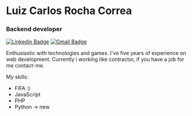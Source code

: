 # Luiz Carlos Rocha Correa

### Backend developer

[![Linkedin Badge](https://img.shields.io/badge/-Luiz%20Carlos%20Rocha%20Correa-4b4b4b?style=flat-square&logo=Linkedin&logoColor=white&link=https://www.linkedin.com/in/luizcarlosrochacorrea/)](https://www.linkedin.com/in/luizcarlosrochacorrea/) 
[![Gmail Badge](https://img.shields.io/badge/-luiz.correa.dev@gmail.com-4b4b4b?style=flat-square&logo=Gmail&logoColor=white&link=mailto:luiz.correa.dev@gmail.com)](mailto:luiz.correa.dev@gmail.com)

Enthusiastic with technologies and games. I've five years of experience on web development.
Currently i working like contractor, if you have a job for me contact-me.

My skills:

- FIFA :)
- JavaScript
- PHP
- Python -> new